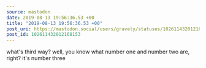 ```yaml
---
source: mastodon
date: 2019-08-13 19:56:36.53 +00
title: "2019-08-13 19:56:36.53 +00"
post_uri: https://mastodon.social/users/gravely/statuses/102611432012168153
post_id: 102611432012168153
---
```

what's third way? well, you know what number one and number two are, right? it's number three


